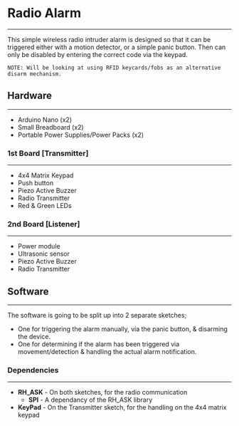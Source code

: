 # Radio Alarm
---

This simple wireless radio intruder alarm is designed so that it can be triggered either with a motion detector, or a simple panic button.
Then can only be disabled by entering the correct code via the keypad.

````
NOTE: Will be looking at using RFID keycards/fobs as an alternative disarm mechanism.
````

## Hardware
---

* Arduino Nano (x2)
* Small Breadboard (x2)
* Portable Power Supplies/Power Packs (x2)

### 1st Board [Transmitter]
---
* 4x4 Matrix Keypad
* Push button
* Piezo Active Buzzer
* Radio Transmitter
* Red & Green LEDs

### 2nd Board [Listener]
---
* Power module
* Ultrasonic sensor
* Piezo Active Buzzer
* Radio Transmitter

## Software
---

The software is going to be split up into 2 separate sketches;
* One for triggering the alarm manually, via the panic button, & disarming the device.
* One for determining if the alarm has been triggered via movement/detection & handling the actual alarm notification.

### Dependencies
---

* **RH_ASK** - On both sketches, for the radio communication
	* **SPI**	- A dependancy of the RH_ASK library
* **KeyPad** - On the Transmitter sketch, for the handling on the 4x4 matrix keypad
